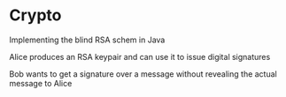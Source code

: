# Crypto
Implementing the blind RSA schem in Java

Alice produces an RSA keypair and can use it to issue digital signatures

Bob wants to get a signature over a message without revealing the actual message to Alice
